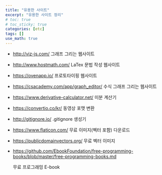 ```yaml
---
title: "유용한 사이트"
excerpt: "유용한 사이트 정리"
# toc: true
# toc_sticky: true
categories: [etc]
tags: []
use_math: true
---
```


- <http://viz-js.com/>
  그래프 그리는 웹사이트

- http://www.hostmath.com/
  LaTex 문법 작성 웹사이트

- https://ovenapp.io/
  프로토타이핑 웹사이트

- https://csacademy.com/app/graph_editor/
  수식 그래프 그리는 웹사이트

- https://www.derivative-calculator.net/
  미분 계산기

- https://convertio.co/kr/
  동영상 포맷 변환

- http://gitignore.io/
  .gitignore 생성기

- https://www.flaticon.com/
  무료 이미지(벡터 포함) 다운로드

- https://publicdomainvectors.org/
  무료 벡터 이미지

- https://github.com/EbookFoundation/free-programming-books/blob/master/free-programming-books.md

  무료 프로그래밍 E-book

<br><br>
